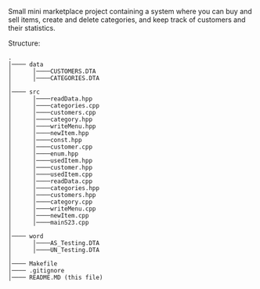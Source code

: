 Small mini marketplace project containing a system where you can buy and sell 
items, create and delete categories, and keep track of customers and their 
statistics.

Structure:
```
.
│──── data
│      │────CUSTOMERS.DTA
│      │────CATEGORIES.DTA
│
│──── src
│      │────readData.hpp
│      │────categories.cpp
│      │────customers.cpp
│      │────category.hpp
│      │────writeMenu.hpp
│      │────newItem.hpp
│      │────const.hpp
│      │────customer.cpp
│      │────enum.hpp
│      │────usedItem.hpp
│      │────customer.hpp
│      │────usedItem.cpp
│      │────readData.cpp
│      │────categories.hpp
│      │────customers.hpp
│      │────category.cpp
│      │────writeMenu.cpp
│      │────newItem.cpp
│      │────mainS23.cpp
│
│──── word
│      │────AS_Testing.DTA
│      │────UN_Testing.DTA
│
│──── Makefile
│──── .gitignore
│──── README.MD (this file)
```